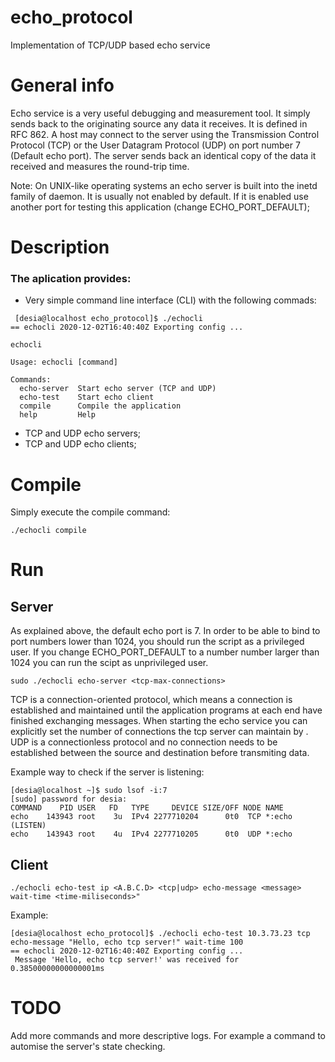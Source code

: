 # echo_protocol
Implementation of TCP/UDP based echo service

# General info

Echo service is a very useful debugging and measurement tool. It simply sends back to the originating source any data it receives. 
It is defined in RFC 862. A host may connect to the server using the Transmission Control Protocol (TCP) or the User Datagram Protocol (UDP) 
on port number 7 (Default echo port). The server sends back an identical copy of the data it received and measures the round-trip time.

Note: On UNIX-like operating systems an echo server is built into the inetd family of daemon. It is usually not enabled by default. If it is
enabled use another port for testing this application (change ECHO_PORT_DEFAULT);

# Description

### The aplication provides:

 * Very simple command line interface (CLI) with the following commads:

```
 [desia@localhost echo_protocol]$ ./echocli
== echocli 2020-12-02T16:40:40Z Exporting config ...

echocli

Usage: echocli [command]

Commands:
  echo-server  Start echo server (TCP and UDP)
  echo-test    Start echo client
  compile      Compile the application
  help         Help
```

 * TCP and UDP echo servers;
 * TCP and UDP echo clients;
 
# Compile

Simply execute the compile command:

```
./echocli compile
```
 
 # Run 
 
 ## Server
 
As explained above, the default echo port is 7. In order to be able to bind to port numbers lower than 1024, you should run the script as a privileged user.
If you change ECHO_PORT_DEFAULT to a number number larger than 1024 you can run the scipt as unprivileged user.

```
sudo ./echocli echo-server <tcp-max-connections>
```

TCP is a connection-oriented protocol, which means a connection is established and maintained until the application programs at each end have finished exchanging messages.
When starting the echo service you can explicitly set the number of connections the tcp server can maintain by <tcp-max-connections>. UDP is a connectionless protocol and no connection needs to be established between the source and destination before transmiting data.

Example way to check if the server is listening:

```
[desia@localhost ~]$ sudo lsof -i:7
[sudo] password for desia:
COMMAND    PID USER   FD   TYPE     DEVICE SIZE/OFF NODE NAME
echo    143943 root    3u  IPv4 2277710204      0t0  TCP *:echo (LISTEN)
echo    143943 root    4u  IPv4 2277710205      0t0  UDP *:echo
```

 ## Client
 
```
./echocli echo-test ip <A.B.C.D> <tcp|udp> echo-message <message> wait-time <time-miliseconds>"
```

Example:

```
[desia@localhost echo_protocol]$ ./echocli echo-test 10.3.73.23 tcp echo-message "Hello, echo tcp server!" wait-time 100
== echocli 2020-12-02T16:40:40Z Exporting config ...
 Message 'Hello, echo tcp server!' was received for 0.38500000000000001ms
```

# TODO 

Add more commands and more descriptive logs. For example a command to automise the server's state checking.
